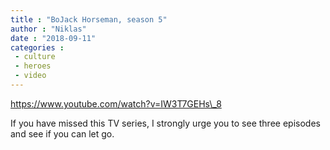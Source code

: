 ```yaml
---
title : "BoJack Horseman, season 5"
author : "Niklas"
date : "2018-09-11"
categories : 
 - culture
 - heroes
 - video
---
```


https://www.youtube.com/watch?v=IW3T7GEHs\_8

If you have missed this TV series, I strongly urge you to see three episodes and see if you can let go.
